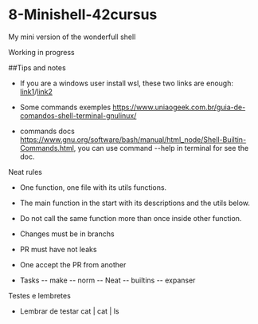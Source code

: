 # 8-Minishell-42cursus
My mini version of the wonderfull shell

Working in progress

##Tips and notes
 - If you are a windows user install wsl, these two links are enough: [link1](https://www.youtube.com/watch?v=o1_E4PBl30s)/[link2](https://www.youtube.com/watch?v=Adnx9ujC_Xk)

 - Some commands exemples https://www.uniaogeek.com.br/guia-de-comandos-shell-terminal-gnulinux/

 - commands docs https://www.gnu.org/software/bash/manual/html_node/Shell-Builtin-Commands.html, you can use command --help in terminal for see the doc.

 Neat rules

 - One function, one file with its utils functions.
 - The main function in the start with its descriptions and the utils below.
 - Do not call the same function more than once inside other function.

 - Changes must be in branchs
 - PR must have not leaks
 - One accept the PR from another

 - Tasks
    -- make
    -- norm
    -- Neat
    -- builtins
    -- expanser 

Testes e lembretes

  - Lembrar de testar cat | cat | ls
